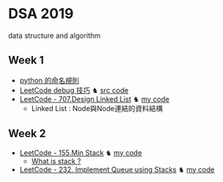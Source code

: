 # DSA 2019
data structure and algorithm

## Week 1
- [python 的命名規則](https://realpython.com/python-pep8/?fbclid=IwAR0y8y0vxjd0RuTvGr9F68ZTQgA40R7tjAfGHSSSzBog5cUCNySuN4M-oSc)
- [LeetCode debug 技巧](https://hackmd.io/@JetVayne/Sk_QO0udr)  ♞  [src code](https://github.com/JetVayne/DSA2019/tree/master/NoteCode%20-%20py.eval%20for%20debug%20on%20LeetCode)
- [LeetCode - 707.Design Linked List](https://leetcode.com/problems/design-linked-list/)  ♞  [my code](https://github.com/JetVayne/DSA2019/tree/master/1.%20LinkedList)
  - Linked List : Node與Node連結的資料結構

## Week 2
- [LeetCode - 155.Min Stack](https://leetcode.com/problems/min-stack/)  ♞  [my code](https://github.com/JetVayne/DSA2019/tree/master/2.%20Min%20Stack)
  - [What is stack ?](https://github.com/JetVayne/DSA2019/tree/master/2.%20Min%20Stack)
- [LeetCode - 232. Implement Queue using Stacks](https://leetcode.com/problems/implement-queue-using-stacks/)  ♞  [my code](https://github.com/JetVayne/DSA2019/tree/master/3.%20Queue)

